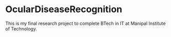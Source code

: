 # OcularDiseaseRecognition
This is my final research project to complete BTech in IT at Manipal Institute of Technology. 
